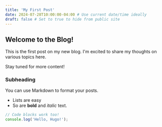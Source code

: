 ```yaml
---
title: 'My First Post'
date: 2024-07-28T10:00:00-04:00 # Use current date/time ideally
draft: false # Set to true to hide from public site
---
```


## Welcome to the Blog!

This is the first post on my new blog. I'm excited to share my thoughts on various topics here.

Stay tuned for more content!

### Subheading

You can use Markdown to format your posts.

- Lists are easy
- So are **bold** and _italic_ text.

```javascript
// Code blocks work too!
console.log('Hello, Hugo!');
```
